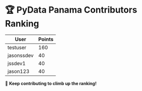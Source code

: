 # 🏆 PyData Panama Contributors Ranking

| User | Points |
|---------|--------|
| testuser | 160 |
| jasonssdev | 40 |
| jssdev1 | 40 |
| jason123 | 40 |

🚀 **Keep contributing to climb up the ranking!**
